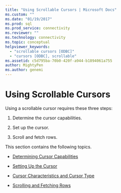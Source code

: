 ```yaml
---
title: "Using Scrollable Cursors | Microsoft Docs"
ms.custom: ""
ms.date: "01/19/2017"
ms.prod: sql
ms.prod_service: connectivity
ms.reviewer: ""
ms.technology: connectivity
ms.topic: conceptual
helpviewer_keywords: 
  - "scrollable cursors [ODBC]"
  - "cursors [ODBC], scrollable"
ms.assetid: c5d795ba-70b0-420f-a944-b1894061a755
author: MightyPen
ms.author: genemi
---
```

# Using Scrollable Cursors
Using a scrollable cursor requires these three steps:  
  
1.  Determine the cursor capabilities.  
  
2.  Set up the cursor.  
  
3.  Scroll and fetch rows.  
  
 This section contains the following topics.  
  
-   [Determining Cursor Capabilities](../../../odbc/reference/develop-app/determining-cursor-capabilities.md)  
  
-   [Setting Up the Cursor](../../../odbc/reference/develop-app/setting-up-the-cursor.md)  
  
-   [Cursor Characteristics and Cursor Type](../../../odbc/reference/develop-app/cursor-characteristics-and-cursor-type.md)  
  
-   [Scrolling and Fetching Rows](../../../odbc/reference/develop-app/scrolling-and-fetching-rows-odbc.md)
